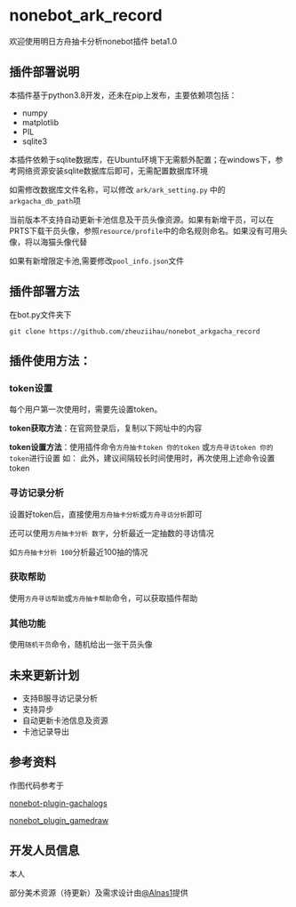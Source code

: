 # **nonebot_ark_record**
欢迎使用明日方舟抽卡分析nonebot插件 beta1.0

## **插件部署说明**
本插件基于python3.8开发，还未在pip上发布，主要依赖项包括：

- numpy
- matplotlib
- PIL
- sqlite3

本插件依赖于sqlite数据库，在Ubuntu环境下无需额外配置；在windows下，参考网络资源安装sqlite数据库后即可，无需配置数据库环境

如需修改数据库文件名称，可以修改 `ark/ark_setting.py` 中的 `arkgacha_db_path`项

当前版本不支持自动更新卡池信息及干员头像资源。如果有新增干员，可以在PRTS下载干员头像，参照`resource/profile`中的命名规则命名。如果没有可用头像，将以海猫头像代替

如果有新增限定卡池,需要修改`pool_info.json`文件

## **插件部署方法**
在bot.py文件夹下

`git clone https://github.com/zheuziihau/nonebot_arkgacha_record`


## 插件使用方法：

### **token设置**

每个用户第一次使用时，需要先设置token。

**token获取方法**：在官网登录后，复制以下网址中的内容

**token设置方法**：使用插件命令`方舟抽卡token 你的token`
或`方舟寻访token 你的token`进行设置
如：
此外，建议间隔较长时间使用时，再次使用上述命令设置token
### **寻访记录分析**

设置好token后，直接使用`方舟抽卡分析`或`方舟寻访分析`即可

还可以使用`方舟抽卡分析 数字`，分析最近一定抽数的寻访情况

如`方舟抽卡分析 100`分析最近100抽的情况

### **获取帮助**
使用`方舟寻访帮助`或`方舟抽卡帮助`命令，可以获取插件帮助

### **其他功能**
使用`随机干员`命令，随机给出一张干员头像

## **未来更新计划**

- 支持B服寻访记录分析
- 支持异步
- 自动更新卡池信息及资源
- 卡池记录导出

## **参考资料**
作图代码参考于

[nonebot-plugin-gachalogs](https://github.com/monsterxcn/nonebot-plugin-gachalogs)

[nonebot_plugin_gamedraw](https://github.com/HibiKier/nonebot_plugin_gamedraw)

## **开发人员信息**
本人

部分美术资源（待更新）及需求设计由[@Alnas1](https://github.com/Alnas1)提供